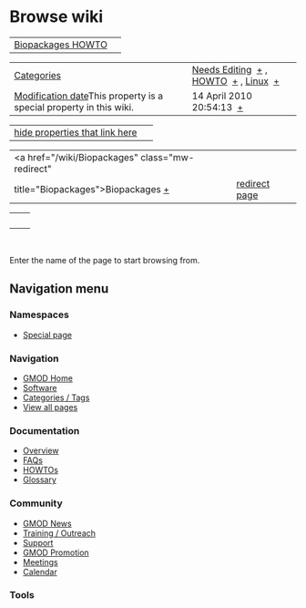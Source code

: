 



<span id="top"></span>




# <span dir="auto">Browse wiki</span>






|                                                                  |     |
|------------------------------------------------------------------|-----|
| [Biopackages HOWTO](/wiki/Biopackages_HOWTO "Biopackages HOWTO") |     |

|  |  |
|----|----|
| [Categories](/wiki/Special%253ACategories "Special%253ACategories") | <span class="smwb-value">[Needs Editing](/wiki/Category%253ANeeds_Editing "Category%253ANeeds Editing")  <span class="smwsearch">[+](/wiki/Special%253ASearchByProperty/Needs-20Editing "Special%253ASearchByProperty/Needs-20Editing")</span></span> , <span class="smwb-value">[HOWTO](/wiki/Category%253AHOWTO "Category%253AHOWTO")  <span class="smwsearch">[+](/wiki/Special%253ASearchByProperty/HOWTO "Special%253ASearchByProperty/HOWTO")</span></span> , <span class="smwb-value">[Linux](/wiki/Category%253ALinux "Category%253ALinux")  <span class="smwsearch">[+](/wiki/Special%253ASearchByProperty/Linux "Special%253ASearchByProperty/Linux")</span></span> |
| <span class="smw-highlighter" data-type="1" state="inline" data-title="Property"><span class="smwbuiltin">[Modification date](/wiki/Property:Modification_date "Property:Modification date")</span><span class="smwttcontent">This property is a special property in this wiki.</span></span> | <span class="smwb-value">14 April 2010 20:54:13  <span class="smwsearch">[+](/wiki/Special%253ASearchByProperty/Modification-20date/14-20April-202010-2020:54:13 "Special%253ASearchByProperty/Modification-20date/14-20April-202010-2020:54:13")</span></span> |

<span id="smw_browse_incoming"></span>

|  |  |
|----|----|
| [hide properties that link here](/mediawiki/index.php?title=Special:Browse&offset=0&dir=out&article=Biopackages+HOWTO)  |  |

|  |  |
|----|----|
| <span class="smwb-ivalue"><a href="/wiki/Biopackages" class="mw-redirect"
title="Biopackages">Biopackages</a> <span class="smwbrowse">[+](/wiki/Special%253ABrowse/Biopackages "Special%253ABrowse/Biopackages")</span></span> | [redirect page](/wiki/Special:ListRedirects "Special:ListRedirects") |

|     |     |
|-----|-----|
|     |     |

 

Enter the name of the page to start browsing from.  








## Navigation menu



### Namespaces

- <span id="ca-nstab-special">[Special
  page](/wiki/Special%253ABrowse/Biopackages_HOWTO "This is a special page, you cannot edit the page itself")</span>






### Navigation



- <span id="n-GMOD-Home">[GMOD Home](/wiki/Main_Page)</span>
- <span id="n-Software">[Software](/wiki/GMOD_Components)</span>
- <span id="n-Categories-.2F-Tags">[Categories /
  Tags](/wiki/Categories)</span>
- <span id="n-View-all-pages">[View all
  pages](/wiki/Special:AllPages)</span>




### Documentation



- <span id="n-Overview">[Overview](/wiki/Overview)</span>
- <span id="n-FAQs">[FAQs](/wiki/Category%253AFAQ)</span>
- <span id="n-HOWTOs">[HOWTOs](/wiki/Category%253AHOWTO)</span>
- <span id="n-Glossary">[Glossary](/wiki/Glossary)</span>




### Community



- <span id="n-GMOD-News">[GMOD News](/wiki/GMOD_News)</span>
- <span id="n-Training-.2F-Outreach">[Training /
  Outreach](/wiki/Training_and_Outreach)</span>
- <span id="n-Support">[Support](/wiki/Support)</span>
- <span id="n-GMOD-Promotion">[GMOD
  Promotion](/wiki/GMOD_Promotion)</span>
- <span id="n-Meetings">[Meetings](/wiki/Meetings)</span>
- <span id="n-Calendar">[Calendar](/wiki/Calendar)</span>




### Tools












<!-- -->





